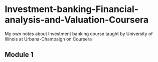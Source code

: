 # Investment-banking-Financial-analysis-and-Valuation-Coursera
My own notes about Investment banking course taught by University of Illinois at Urbana-Champaign on Coursera 

## Module 1
